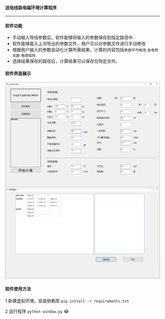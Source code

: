 #### 送电线路电磁环境计算程序
---

#### 软件功能
- 手动输入导线参数后，软件能够将输入的参数保存到指定路径中
- 软件能够载入上次导出的参数文件，用户可以对参数文件进行手动修改
- 根据用户输入的参数自动化计算所需结果，计算的内容包括`表面平均电场` `自电势系数` `电荷矩阵`
- 选择结果保存的路径后，计算结果可以保存位特定文件。

#### 软件界面展示
![参数输入界面 ](./screeshot/window1.png)
![计算结果 ](./screeshot/window2.png)

#### 软件使用方法 
1 新建虚拟环境，安装依赖库
```pip install -r requirements.txt```

2 运行程序
`python window.py`
:joy: